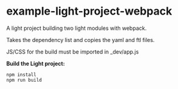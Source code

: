 # example-light-project-webpack

A light project building two light modules with webpack.

Takes the dependency list and copies the yaml and ftl files.

JS/CSS for the build must be imported in _dev/app.js


**Build the Light project:**

```
npm install
npm run build
```
